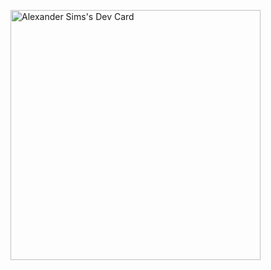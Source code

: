 

<!--
**alexmk92/alexmk92** is a ✨ _special_ ✨ repository because its `README.md` (this file) appears on your GitHub profile.

Here are some ideas to get you started:

- 🔭 I’m currently working on ...
- 🌱 I’m currently learning ...
- 👯 I’m looking to collaborate on ...
- 🤔 I’m looking for help with ...
- 💬 Ask me about ...
- 📫 How to reach me: ...
- 😄 Pronouns: ...
- ⚡ Fun fact: ...
-->
<a href="https://app.daily.dev/alexmk92"><img src="https://api.daily.dev/devcards/adc159964f6047fd85aac25831b7963a.png?r=mhe" width="400" alt="Alexander Sims's Dev Card"/></a>

